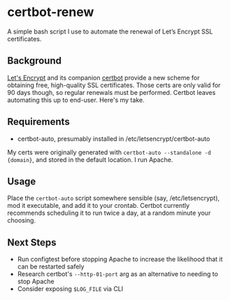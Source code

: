 # certbot-renew
A simple bash script I use to automate the renewal of Let’s Encrypt SSL certificates.

## Background
[Let's Encrypt](https://letsencrypt.org/ "Let's Encrypt") and its companion [certbot](https://certbot.eff.org/ "EFF: certbot") provide a  new scheme for obtaining free, high-quality SSL certificates. Those certs are only valid for 90 days though, so regular renewals must be performed. Certbot leaves automating this up to end-user. Here's my take.

## Requirements
- certbot-auto, presumably installed in /etc/letsencrypt/certbot-auto

My certs were originally generated with `certbot-auto --standalone -d {domain}`, and stored in the default location. I run Apache.

## Usage
Place the `certbot-auto` script somewhere sensible (say, /etc/letsencrypt), mod it executable, and add it to your crontab. Certbot currently recommends scheduling it to run twice a day, at a random minute your choosing.

## Next Steps
- Run configtest before stopping Apache to increase the likelihood that it can be restarted safely
- Research certbot's `--http-01-port` arg as an alternative to needing to stop Apache
- Consider exposing `$LOG_FILE` via CLI
